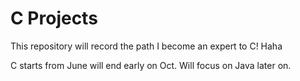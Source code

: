 # C Projects
This repository will record the path I become an expert to C!
Haha



C starts from June will end early on Oct. 
Will focus on Java later on.

